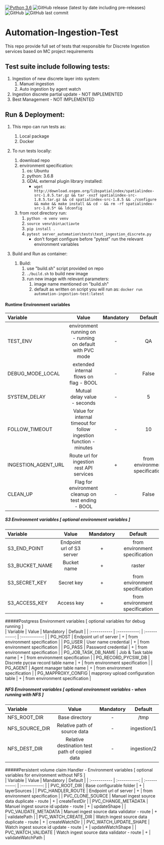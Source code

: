 [![Python 3.6](https://img.shields.io/badge/python-3.6-green.svg)](https://www.python.org/downloads/release/python-360/)
<img alt="GitHub release (latest by date including pre-releases)" src="https://img.shields.io/github/v/release/MapColonies/automation-ingestion-test">
![GitHub](https://img.shields.io/github/license/MapColonies/automation-ingestion-test)
<img alt="GitHub last commit" src="https://img.shields.io/github/last-commit/MapColonies/automation-ingestion-test">
# Automation-Ingestion-Test
This repo provide full set of tests that responsible for Discrete Ingestion services based on MC project requirements

## Test suite include following tests:
1. Ingestion of new discrete layer into system:
    1. Manuel ingestion
    2. Auto ingestion by agent watch
2. Ingestion discrete partial update - NOT IMPLEMENTED
3. Best Management - NOT IMPLEMENTED


## Run & Deployment:
1. This repo can run tests as:
    1. Local package
    2. Docker
    
2. To run tests locally:
    1. download repo
    2. environment specification:
        1. os: Ubuntu
        2. python: 3.6.8
        3. GDAL external plugin library installed:
            *  ``wget http://download.osgeo.org/libspatialindex/spatialindex-src-1.8.5.tar.gz &&
                  tar -xvzf spatialindex-src-1.8.5.tar.gz &&
                  cd spatialindex-src-1.8.5 &&
                  ./configure &&
                  make &&
                  make install &&
                  cd - &&
                  rm -rf spatialindex-src-1.8.5* &&
                  ldconfig``
    3. from root directory run:
        1. ``python -m venv venv``
        2. ``source venv\bin\actiavte``
        3. ``pip install .``
        4. ``pytest server_automation\tests\test_ingestion_discrete.py``
            * don't forget configure before "pytest" run the relevant environment variables
3. Build and Run as container:
    1. Build:
        1. use "build.sh" script provided on repo
        2. ``./build.sh`` to build new image
        3. run new image with relevant parameters:
            1. image name mentioned on "build.sh"
            2. default as written on script you will run as: ``docker run automation-ingestion-test:latest``


#### Runtime Environment variables        
|  Variable   | Value       | Mandatory   |   Default   |
| :----------- | :-----------: | :-----------: | :-----------: |
| TEST_ENV | environment running on - running on default with PVC mode| - | QA | 
| DEBUG_MODE_LOCAL | extended internal flows on flag - BOOL| - | False | 
| SYSTEM_DELAY   | Mutual delay value - seconds | - | 5 | 
| FOLLOW_TIMEOUT   | Value for internal timeout for follow ingestion function - minutes | - | 10 | 
| INGESTION_AGENT_URL | Route url for ingestion rest API services | + | from environment specification | 
| CLEAN_UP | Flag for environment cleanup on test ending - BOOL | - | False | 


##### S3 Environment variables [ optional environment variables ]        
|  Variable   | Value       | Mandatory   |   Default   |
| :----------- | :-----------: | :-----------: | :-----------: |
| S3_END_POINT | Endpoint url of S3 server | + | from environment specification | 
| S3_BUCKET_NAME | Bucket name | + | raster | 
| S3_SECRET_KEY | Secret key | + | from environment specification |
| S3_ACCESS_KEY | Access key | + | from environment specification |


#####Postgress Environment variables [ optional variables for debug running ]        
|  Variable   | Value       | Mandatory   |   Default   |
| :----------- | :-----------: | :-----------: | :-----------: |
| PG_HOST | Endpoint url of server | + | from environment specification | 
| PG_USER | User name credential | + | from environment specification | 
| PG_PASS | Password credential | + | from environment specification |
| PG_JOB_TASK_DB_NAME | Job & Task table name | + | from environment specification |
| PG_RECORD_PYCSW_DB | Discrete pycsw record table name | + | from environment specification |
| PG_AGENT | Agent manager table name | + | from environment specification |
| PG_MAPPROXY_CONFIG   | mapproxy upload configuration table | + | from environment specification |


##### NFS Environment variables [ optional environment variables - when running with NFS ]        
|  Variable   | Value       | Mandatory   |   Default   |
| :----------- | :-----------: | :-----------: | :-----------: |
| NFS_ROOT_DIR | Base directory | - | /tmp | 
| NFS_SOURCE_DIR | Relative path of source data | - | ingestion/1 | 
| NFS_DEST_DIR | Relative destination test path of copied data | - | ingestion/2 |


#####Persistent volume claim Handler - Environment variables [ optional variables for environment without NFS ]        
|  Variable   | Value       | Mandatory   |   Default   |
| :----------- | :-----------: | :-----------: | :-----------: |
| PVC_ROOT_DIR | Base configurable folder | + | layerSources |
| PVC_HANDLER_ROUTE | Endpoint url of server | + | from environment specification | 
| PVC_CLONE_SOURCE | Manuel ingest source data duplicate - route | + | createTestDir | 
| PVC_CHANGE_METADATA | Manuel ingest source id update - route | + | updateShape | 
| PVC_VALIDATE_METADATA | Manuel ingest source data validator - route | + | validatePath |
| PVC_WATCH_CREATE_DIR | Watch ingest source data duplicate - route | + | createWatchDir |
| PVC_WATCH_UPDATE_SHAPE | Watch ingest source id update - route | + | updateWatchShape |
| PVC_WATCH_VALIDATE   | Watch ingest source data validator - route | + | validateWatchPath |
